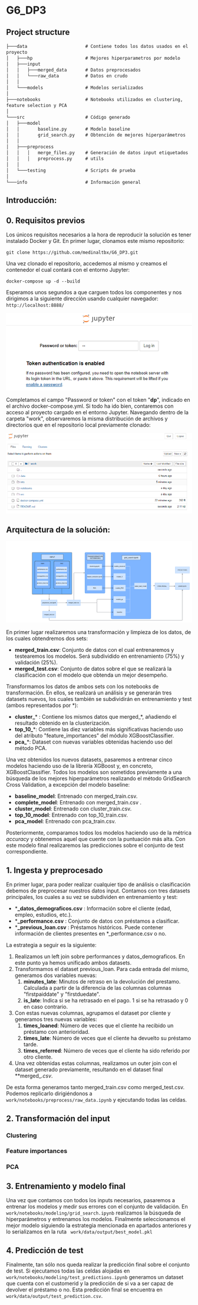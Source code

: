 # G6_DP3

## Project structure

```
├───data                      # Contiene todos los datos usados en el proyecto
│   ├───hp                    # Mejores hiperparametros por modelo
│   ├───input                 
│   │   ├───merged_data       # Datos preprocesados
│   │   └───raw_data          # Datos en crudo
│   │
│   └───models                # Modelos serializados
│
├───notebooks                 # Notebooks utilizados en clustering, feature selection y PCA
│
└───src                       # Código generado
│   ├───model
│   │       baseline.py       # Modelo baseline
│   │       grid_search.py    # Obtención de mejores hiperparámetros
│   │
│   ├───preprocess            
│   │   │   merge_files.py    # Generación de datos input etiquetados
│   │   │   preprocess.py     # utils
│   │
│   └───testing               # Scripts de prueba
│
└───info                      # Información general 
```

## Introducción:

## 0. Requisitos previos

Los únicos requisitos necesarios a la hora de reproducir la solución es tener instalado Docker y Git. En primer lugar, clonamos este mismo repositorio:
```
git clone https://github.com/medinaltbx/G6_DP3.git
```

Una vez clonado el repositorio, accedemos al mismo y creamos el contenedor el cual contará con el entorno Jupyter:
```
docker-compose up -d --build 
```

Esperamos unos segundos a que carguen todos los componentes y nos dirigimos a la siguiente dirección usando cualquier navegador:
``
http://localhost:8888/
``

![](info/readme_imgs/jupyter_login.png)

Completamos el campo "Password or token" con el token "**dp**", indicado en el archivo docker-compose.yml. Si todo ha ido bien, contaremos con acceso al proyecto cargado en el entorno Jupyter. Navegando dentro de la carpeta "work", observaremos la misma distribución de archivos y directorios que en el repositorio local previamente clonado:

![](info/readme_imgs/jupyter_structure.png)

## Arquitectura de la solución:

![](info/readme_imgs/arch.png)

En primer lugar realizaremos una transformación y limpieza de los datos, de los cuales obtendremos dos sets:

* **merged_train.csv**: Conjunto de datos con el cual entrenaremos y testearemos los modelos. Será subdividido en entrenamiento (75%) y validación (25%).
* **merged_test.csv**: Conjunto de datos sobre el que se realizará la clasificación con el modelo que obtenda un mejor desempeño.

Transformamos los datos de ambos sets con los notebooks de transformación. En ellos, se realizará un análisis y se generarán tres datasets nuevos, los cuales también se subdividirán en entrenamiento y test (ambos representados por *):

* **cluster_*** : Contiene los mismos datos que merged_*, añadiendo el resultado obtenido en la clusterización.
* **top_10_***: Contiene las diez variables más significativas haciendo uso del atributo "feature_importances" del módulo XGBoostClassifier.
* **pca_***: Dataset con nuevas variables obtenidas haciendo uso del método PCA.

Una vez obtenidos los nuevos datasets, pasaremos a entrenar cinco modelos haciendo uso de la librería XGBoost y, en concreto, XGBoostClassifier. Todos los modelos son sometidos previamente a una búsqueda de los mejores hiperparámetros realizando el método GridSearch Cross Validation, a excepción del modelo baseline:

* **baseline_model**: Entrenado con merged_train.csv.
* **complete_model**: Entrenado con merged_train.csv .
* **cluster_model**: Entrenado con cluster_train.csv.
* **top_10_model**: Entrenado con top_10_train.csv.
* **pca_model**: Entrenado con pca_train.csv.

Posteriormente, comparamos todos los modelos haciendo uso de la métrica _accuracy_ y obtenemos aquel que cuente con la puntuación más alta. Con este modelo final realizaremos las predicciones sobre el conjunto de test correspondiente.

## 1. Ingesta y preprocesado

En primer lugar, para poder realizar cualquier tipo de análisis o clasificación debemos de preprocesar nuestros datos input. Contamos con tres datasets principales, los cuales a su vez se subdividen en entrenamiento y test:

* ***_datos_demograficos.csv** : Información sobre el cliente (edad, empleo, estudios, etc.).
* ***_performance.csv** : Conjunto de datos con préstamos a clasificar.
* ***_previous_loan.csv** : Préstamos históricos. Puede contener información de clientes presentes en *_performance.csv o no.

La estrategia a seguir es la siguiente:

1. Realizamos un left join sobre performances y datos_demograficos. En este punto ya hemos unificado ambos datasets.
2. Transformamos el dataset previous_loan. Para cada entrada del mismo, generamos dos variables nuevas:
   1. **minutes_late**: Minutos de retraso en la devolución del prestamo. Calculada a partir de la diferencia de las columnas columnas "firstpaiddate" y "firstduedate".
   2. **is_late**: Indica si se ha retrasado en el pago. 1 si se ha retrasado y 0 en caso contrario.
3. Con estas nuevas columnas, agrupamos el dataset por cliente y generamos tres nuevas variables:
   1. **times_loaned**: Número de veces que el cliente ha recibido un préstamo con anterioridad.
   2. **times_late**: Número de veces que el cliente ha devuelto su préstamo tarde.
   3. **times_referred**: Número de veces que el cliente ha sido referido por otro cliente.
4. Una vez obtenidas estas columnas, realizamos un outer join con el dataset generado previamente, resultando en el dataset final **merged_*.csv*.

De esta forma generamos tanto merged_train.csv como merged_test.csv. Podemos replicarlo dirigiéndonos a ``work/notebooks/preprocess/raw_data.ipynb`` y ejecutando todas las celdas.

## 2. Transformación del input

### Clustering

### Feature importances

### PCA

## 3. Entrenamiento y modelo final

Una vez que contamos con todos los inputs necesarios, pasaremos a entrenar los modelos y medir sus errores con el conjunto de validación. En ``work/notebooks/modeling/grid_search.ipynb`` realizamos la búsqueda de hiperparámetros y entrenamos los modelos. Finalmente seleccionamos el mejor modelo siguiendo la estrategia mencionada en apartados anteriores y lo serializamos en la ruta `` work/data/output/best_model.pkl``

## 4. Predicción de test

Finalmente, tan sólo nos queda realizar la predicción final sobre el conjunto de test. Si ejecutamos todas las celdas alojadas en ``work/notebooks/modeling/test_predictions.ipynb`` generamos un dataset que cuenta con el customerid y la predicción de si va a ser capaz de devolver el préstamo o no. Esta predicción final se encuentra en ``work/data/output/test_prediction.csv``. 